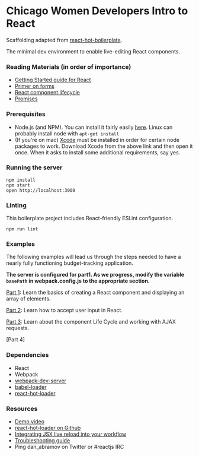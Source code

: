 Chicago Women Developers Intro to React
=====================

Scaffolding adapted from [react-hot-boilerplate](https://github.com/gaearon/react-hot-boilerplate).

The minimal dev environment to enable live-editing React components.

### Reading Materials (in order of importance)
- [Getting Started guide for React](https://facebook.github.io/react/docs/getting-started.html)
- [Primer on forms](http://blog.iansinnott.com/managing-state-and-controlled-form-fields-with-react/)
- [React component lifecycle](https://facebook.github.io/react/docs/component-specs.html)
- [Promises](https://spring.io/understanding/javascript-promises)

### Prerequisites
- Node.js (and NPM). You can install it fairly easily [here](https://nodejs.org/en/).
  Linux can probably install node with `apt-get install`
- (If you're on mac) [Xcode](https://developer.apple.com/xcode/download/) must be installed in order
  for certain node packages to work. Download Xcode from the above link and then open it once. When
  it asks to install some additional requirements, say yes.

### Running the server
```
npm install
npm start
open http://localhost:3000
```

### Linting

This boilerplate project includes React-friendly ESLint configuration.

```
npm run lint
```

### Examples
The following examples will lead us through the steps needed to have
a nearly fully functioning budget-tracking application.

**The server is configured for part1. As we progress, modify the variable `basePath` in webpack.config.js to the appropriate section.**

[Part 1](https://github.com/yjkogan/example-budget-tracking-app/wiki/Part-1): Learn the basics of creating a React component and displaying an array of elements.

[Part 2](https://github.com/yjkogan/example-budget-tracking-app/wiki/Part-2): Learn how to accept user input in React.

[Part 3](https://github.com/yjkogan/example-budget-tracking-app/wiki/Part-3): Learn about the component Life Cycle and working with AJAX requests.

[Part 4]

### Dependencies

* React
* Webpack
* [webpack-dev-server](https://github.com/webpack/webpack-dev-server)
* [babel-loader](https://github.com/babel/babel-loader)
* [react-hot-loader](https://github.com/gaearon/react-hot-loader)

### Resources

* [Demo video](http://vimeo.com/100010922)
* [react-hot-loader on Github](https://github.com/gaearon/react-hot-loader)
* [Integrating JSX live reload into your workflow](http://gaearon.github.io/react-hot-loader/getstarted/)
* [Troubleshooting guide](https://github.com/gaearon/react-hot-loader/blob/master/docs/Troubleshooting.md)
* Ping dan_abramov on Twitter or #reactjs IRC
